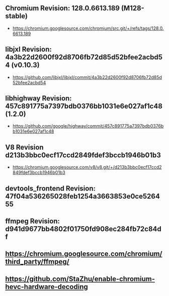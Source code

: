 ## Chromium Revision: 128.0.6613.189 (M128-stable)
 - https://chromium.googlesource.com/chromium/src.git/+/refs/tags/128.0.6613.189

## libjxl Revision: 4a3b22d2600f92d8706fb72d85d52bfee2acbd54 (v0.10.3)

 - https://github.com/libjxl/libjxl/commit/4a3b22d2600f92d8706fb72d85d52bfee2acbd54

## libhighway Revision: 457c891775a7397bdb0376bb1031e6e027af1c48 (1.2.0)

 - https://github.com/google/highway/commit/457c891775a7397bdb0376bb1031e6e027af1c48

## V8 Revision d213b3bbc0ecf17ccd2849fdef3bccb1946b01b3

 - https://chromium.googlesource.com/v8/v8.git/+/d213b3bbc0ecf17ccd2849fdef3bccb1946b01b3

## devtools_frontend Revision: 47f04a536265028feb1254a3663853e0ce526455

## ffmpeg Revision: d941d9677bb4802f01750fd908ec284fb72c84df

## https://chromium.googlesource.com/chromium/third_party/ffmpeg/
## https://github.com/StaZhu/enable-chromium-hevc-hardware-decoding
